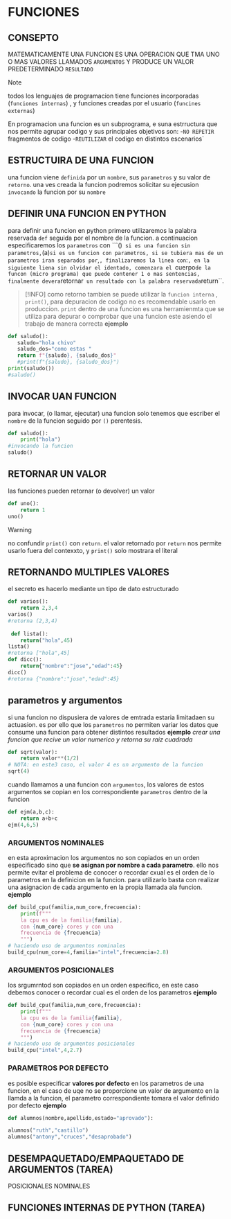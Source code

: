 # FUNCIONES
## CONSEPTO
MATEMATICAMENTE UNA FUNCION ES UNA OPERACION
 QUE TMA UNO O MAS VALORES LLAMADOS
 ``ARGUMENTOS`` Y PRODUCE UN VALOR PREDETERMINADO
`RESULTADO`
> [!NOTE]
>todos los lenguajes de programacion tiene funciones incorporadas (``funciones internas``)
, y funciones creadas por el usuario (``funcines externas``)

En programacion una funcion es un subprograma, e suna estrructura que nos permite agrupar codigo y 
sus principales objetivos son:
-``NO REPETIR`` fragmentos de codigo
-``REUTILIZAR``  el codigo en distintos escenarios`
## ESTRUCTUIRA DE UNA FUNCION
una funcion viene ``definida`` por un ``nombre``, sus ``parametros`` y su valor de ``retorno``.
una ves creada la funcion podremos solicitar su ejecusion ``invocando`` la funcion por su  ``nombre ``
## DEFINIR UNA FUNCION EN PYTHON
 para definir una funcion en python primero utilizaremos la palabra reservada ``def`` seguida por el nombre de la funcion. a continuacion especificaremos los ``parametros`` con ```()`` si es una funcion sin parametros,``(a)`` si es un funcion con parametros, si se tubiera mas de un parametros iran separados por ``,``, finalizaremos la linea con``:``, en la siguiente liena sin olvidar el identado, comenzara el ``cuerpo`` de la funcon (micro programa) que puede contener 1 o mas sentencias, finalmente devera ``retornar`` un resultado con la palabra reservada``return``.
 >[!INFO]
 >como retorno tambien se puede utilizar la ``funcion interna`` , ``print()``, para depuracion de codigo no es recomendable usarlo en produccion.
 >``print`` dentro de una funcion  es una herramienmta que se utiliza para depurar o comprobar que una funcion este asiendo el trabajo de manera correcta
 **ejemplo**
 ```python
 def saludo():
    saludo="hola chivo"
    saludo_dos="como estas "
    return f"{saludo}, {saludo_dos}"
    #print(f"{saludo}, {saludo_dos}")
print(saludo())
#saludo()
```
## INVOCAR UAN FUNCION
para invocar, (o llamar, ejecutar) una funcion solo tenemos que escriber el ``nombre`` de la funcion seguido por `()` perentesis.
```python
def saludo():
    print("hola")
#invocando la funcion
saludo()

```
## RETORNAR UN VALOR
las funciones pueden retornar (o devolver) un valor 
```python
def uno():
    return 1
uno()
```
>[!WARNING]
>no confundir `print()` con `return`.  el valor retornado por `return` nos permite usarlo fuera del contexxto, y ``print()`` solo mostrara el literal 
## RETORNANDO MULTIPLES VALORES 
el secreto es hacerlo mediante un tipo de dato estructurado 
```python
def varios():
    return 2,3,4
varios()
#retorna (2,3,4)
 
 def lista():
    return("hola",45)
lista()
#retorna ["hola",45]
def dicc():
    return{"nombre":"jose","edad":45}
dicc()
#retorna {"nombre":"jose","edad":45}
```
## parametros y argumentos
si una funcion no dispusiera de valores de emtrada estaria limitadaen su actuasion.
es por ello que los ``parametros`` no permiten variar los datos que consume una funcion para obtener distintos resultados
**ejemplo**
*crear una funcion que recive un valor numerico y retorna su raiz cuadrada*
```python
def sqrt(valor):
    return valor**(1/2)
# NOTA: en este3 caso, el valor 4 es un argumento de la funcion
sqrt(4)
```
cuando llamamos a una funcion con `argumentos`, los valores de estos argumentos se copian en los correspondiente `parametros` dentro de la funcion
```python
def ejm(a,b,c):
    return a+b+c
ejm(4,6,5)    
```
### ARGUMENTOS NOMINALES
en esta aproximacion los argumentos no son copiados en un orden especificado sino que **se asignan por nombre a cada parametro**. ello nos permite evitar el problema de conocer o recordar cxual es el orden de lo parametros en la definicion en la funcion.
para utilizarlo basta con realizar una asignacion de cada argumento en la propia
llamada ala funcion.
**ejemplo**
```python
def build_cpu(familia,num_core,frecuencia):
    print(f"""
    la cpu es de la familia{familia},
    con {num_core} cores y con una
    frecuencia de {frecuencia}
    """)
# haciendo uso de argumentos nominales
build_cpu(num_core=4,familia="intel",frecuencia=2.8)
```
### ARGUMENTOS POSICIONALES 
los srgumrntod son copiados en un orden especifico, en este caso debemos conocer o recordar cual es el orden de los parametros
**ejemplo**
```python
def build_cpu(familia,num_core,frecuencia):
    print(f"""
    la cpu es de la familia{familia},
    con {num_core} cores y con una
    frecuencia de {frecuencia}
    """)
# haciendo uso de argumentos posicionales
build_cpu("intel",4,2.7)
```
### PARAMETROS POR DEFECTO
es posible especificar **valores por defecto** en los parametros de una funcion, en el caso de uqe no se proporcione un valor de argumento en la llamda a la funcion, el parametro correspondiente tomara el valor definido por defecto
**ejemplo**
```python
def alumnos(nombre,apellido,estado="aprovado"):

alumnos("ruth","castillo")
alumnos("antony","cruces","desaprobado")
```
## DESEMPAQUETADO/EMPAQUETADO DE ARGUMENTOS (TAREA)
POSICIONALES
NOMINALES
## FUNCIONES INTERNAS DE PYTHON (TAREA)
